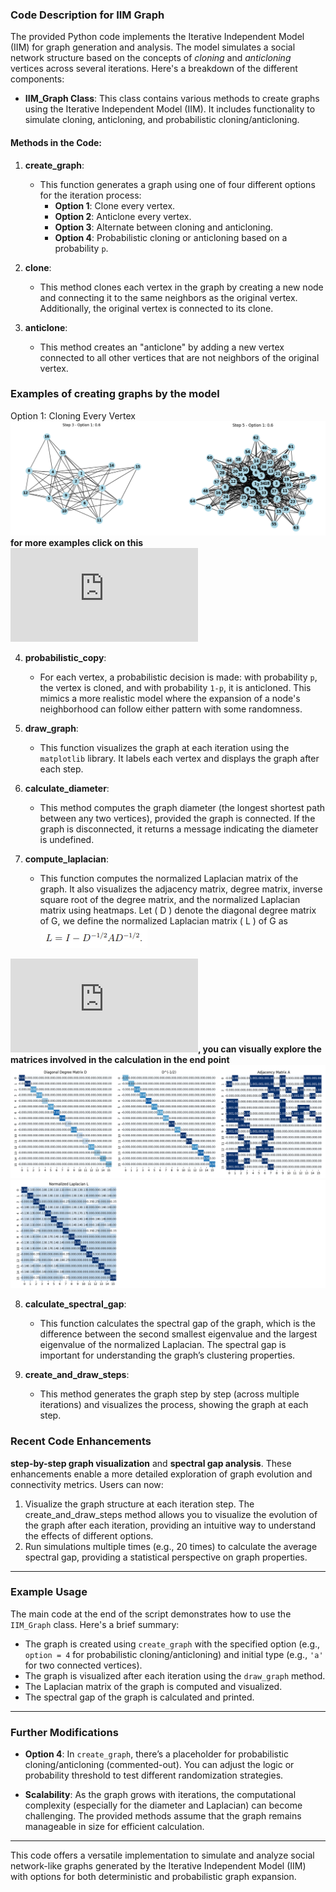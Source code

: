 ### **Code Description for IIM Graph**

The provided Python code implements the Iterative Independent Model (IIM) for graph generation and analysis. The model simulates a social network structure based on the concepts of *cloning* and *anticloning* vertices across several iterations. Here's a breakdown of the different components:

- **IIM_Graph Class**: This class contains various methods to create graphs using the Iterative Independent Model (IIM). It includes functionality to simulate cloning, anticloning, and probabilistic cloning/anticloning.

#### **Methods in the Code:**

1. **create_graph**:
   - This function generates a graph using one of four different options for the iteration process:
     - **Option 1**: Clone every vertex.
     - **Option 2**: Anticlone every vertex.
     - **Option 3**: Alternate between cloning and anticloning.
     - **Option 4**: Probabilistic cloning or anticloning based on a probability `p`.

2. **clone**:
   - This method clones each vertex in the graph by creating a new node and connecting it to the same neighbors as the original vertex. Additionally, the original vertex is connected to its clone.

3. **anticlone**:
   - This method creates an "anticlone" by adding a new vertex connected to all other vertices that are not neighbors of the original vertex.
   
### Examples of creating graphs by the model
Option 1: Cloning Every Vertex 
![](https://github.com/Ayo1a/Final-research-project/blob/main/images/Examples%20of%20creating%20graphs.png)
**for more examples click on this ![Link](https://github.com/Ayo1a/Final-research-project/blob/main/Graph%20Generation%20Process.md)**

4. **probabilistic_copy**:
   - For each vertex, a probabilistic decision is made: with probability `p`, the vertex is cloned, and with probability `1-p`, it is anticloned. This mimics a more realistic model where the expansion of a node's neighborhood can follow either pattern with some randomness.

5. **draw_graph**:
   - This function visualizes the graph at each iteration using the `matplotlib` library. It labels each vertex and displays the graph after each step.

6. **calculate_diameter**:
   - This method computes the graph diameter (the longest shortest path between any two vertices), provided the graph is connected. If the graph is disconnected, it returns a message indicating the diameter is undefined.

7. **compute_laplacian**:
   - This function computes the normalized Laplacian matrix of the graph. It also visualizes the adjacency matrix, degree matrix, inverse square root of the degree matrix, and the normalized Laplacian matrix using heatmaps.  Let \( D \) denote the diagonal degree matrix of G, we define the normalized Laplacian matrix \( L \) of G as ![](https://github.com/Ayo1a/Final-research-project/blob/main/images/Laplacian.PNG)

**![Here](https://github.com/Ayo1a/Final-research-project/blob/main/Results%20of%20Laplacian%20Matrices.md), you can visually explore the matrices involved in the calculation in the end point**
    ![](https://github.com/Ayo1a/Final-research-project/blob/main/images/full%20visual%20laplasian%20calculation.png)
    ![](https://github.com/Ayo1a/Final-research-project/blob/main/images/visual%20laplasian.png)

8. **calculate_spectral_gap**:
   - This function calculates the spectral gap of the graph, which is the difference between the second smallest eigenvalue and the largest eigenvalue of the normalized Laplacian. The spectral gap is important for understanding the graph’s clustering properties.

9. **create_and_draw_steps**:
   - This method generates the graph step by step (across multiple iterations) and visualizes the process, showing the graph at each step.

### Recent Code Enhancements  

**step-by-step graph visualization** and **spectral gap analysis**. These enhancements enable a more detailed exploration of graph evolution and connectivity metrics. Users can now:  
1. Visualize the graph structure at each iteration step.  The create_and_draw_steps method allows you to visualize the evolution of the graph after each iteration, providing an intuitive way to understand the effects of different options.
2. Run simulations multiple times (e.g., 20 times) to calculate the average spectral gap, providing a statistical perspective on graph properties.  


---

### **Example Usage**

The main code at the end of the script demonstrates how to use the `IIM_Graph` class. Here's a brief summary:

- The graph is created using `create_graph` with the specified option (e.g., `option = 4` for probabilistic cloning/anticloning) and initial type (e.g., `'a'` for two connected vertices).
- The graph is visualized after each iteration using the `draw_graph` method.
- The Laplacian matrix of the graph is computed and visualized.
- The spectral gap of the graph is calculated and printed.

---

### **Further Modifications**

- **Option 4**: In `create_graph`, there’s a placeholder for probabilistic cloning/anticloning (commented-out). You can adjust the logic or probability threshold to test different randomization strategies.
  
- **Scalability**: As the graph grows with iterations, the computational complexity (especially for the diameter and Laplacian) can become challenging. The provided methods assume that the graph remains manageable in size for efficient calculation.

---

This code offers a versatile implementation to simulate and analyze social network-like graphs generated by the Iterative Independent Model (IIM) with options for both deterministic and probabilistic graph expansion.
